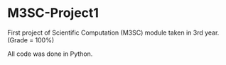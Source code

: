 # M3SC-Project1
First project of Scientific Computation (M3SC) module taken in 3rd year. (Grade = 100%)

All  code was done in Python.
